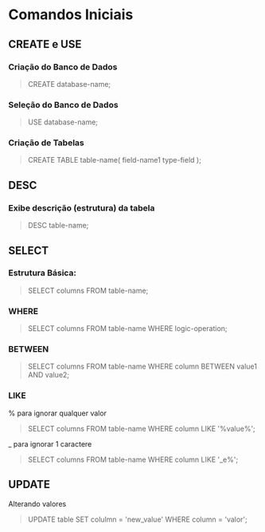 # Comandos Iniciais

## CREATE e USE

### Criação do Banco de Dados
> CREATE database-name;

### Seleção do Banco de Dados
> USE database-name;

### Criação de Tabelas
> CREATE TABLE table-name( 
> field-name1 type-field 
> );

## DESC

### Exibe descrição (estrutura) da tabela
> DESC table-name;

## SELECT

### Estrutura Básica:  
> SELECT columns FROM table-name;  

### WHERE
> SELECT columns FROM table-name WHERE logic-operation;

### BETWEEN
> SELECT columns FROM table-name WHERE column BETWEEN value1 AND value2;

### LIKE
% para ignorar qualquer valor  
> SELECT columns FROM table-name WHERE column LIKE '%value%';

_ para ignorar 1 caractere
> SELECT columns FROM table-name WHERE column LIKE '_e%';

## UPDATE
Alterando valores
> UPDATE table SET colulmn = 'new_value' WHERE column = 'valor';
